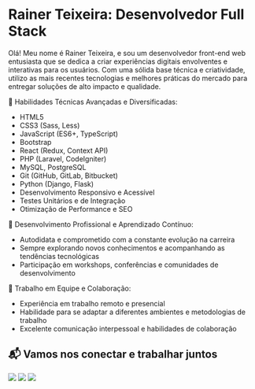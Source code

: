 
# Rainer Teixeira: Desenvolvedor Full Stack

Olá! Meu nome é Rainer Teixeira, e sou um desenvolvedor front-end web entusiasta que se dedica a criar experiências digitais envolventes e interativas para os usuários. Com uma sólida base técnica e criatividade, utilizo as mais recentes tecnologias e melhores práticas do mercado para entregar soluções de alto impacto e qualidade.

🚀 Habilidades Técnicas Avançadas e Diversificadas:

-   HTML5
-   CSS3 (Sass, Less)
-   JavaScript (ES6+, TypeScript)
-   Bootstrap
-   React (Redux, Context API)
-   PHP (Laravel, CodeIgniter)
-   MySQL, PostgreSQL
-   Git (GitHub, GitLab, Bitbucket)
-   Python (Django, Flask)
-   Desenvolvimento Responsivo e Acessível
-   Testes Unitários e de Integração
-   Otimização de Performance e SEO

🧠 Desenvolvimento Profissional e Aprendizado Contínuo:

-   Autodidata e comprometido com a constante evolução na carreira
-   Sempre explorando novos conhecimentos e acompanhando as tendências tecnológicas
-   Participação em workshops, conferências e comunidades de desenvolvimento

🤝 Trabalho em Equipe e Colaboração:

-   Experiência em trabalho remoto e presencial
-   Habilidade para se adaptar a diferentes ambientes e metodologias de trabalho
-   Excelente comunicação interpessoal e habilidades de colaboração

## 📬 Vamos nos conectar e trabalhar juntos

<p> <a href="mailto:raineroliveira94@hotmail.com" alt="Hotmail"> <img src="https://img.shields.io/badge/hotmail-D14836?style=for-the-badge&logo=gmail&logoColor=white" /></a> <a href="https://linkedin.com/in/rainerteixeira" alt="Linkedin"> <img src="https://img.shields.io/badge/LinkedIn-0077B5?style=for-the-badge&logo=linkedin&logoColor=white" /></a> <a href="https://github.com/RainerTeixeira" alt="GitHub"> <img src="https://img.shields.io/badge/GitHub-100000?style=for-the-badge&logo=github&logoColor=white" /></a> </p>
